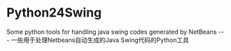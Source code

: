 # Python24Swing
Some python tools for handling java swing codes generated by NetBeans --- 一些用于处理Netbeans自动生成的Java Swing代码的Python工具
